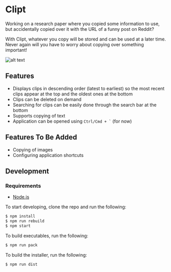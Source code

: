 # Clipt

Working on a research paper where you copied some information to use, but
accidentally copied over it with the URL of a funny post on Reddit?

With Clipt, whatever you copy will be stored and can be used at a later
time. Never again will you have to worry about copying over something
important!

![alt text](./assets/images/demo.png)

## Features
- Displays clips in descending order (latest to earliest) so the most recent
  clips appear at the top and the oldest ones at the bottom
- Clips can be deleted on demand
- Searching for clips can be easily done through the search bar at the bottom
- Supports copying of text
- Application can be opened using `` Ctrl/Cmd + ` `` (for now)

## Features To Be Added
- Copying of images
- Configuring application shortcuts

## Development

### Requirements
- [Node.js](https://goo.gl/QXkkAl)

To start developing, clone the repo and run the following:

```bash
$ npm install
$ npm run rebuild
$ npm start
```

To build executables, run the following:

```bash
$ npm run pack
```

To build the installer, run the following:

```bash
$ npm run dist
```
